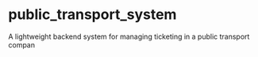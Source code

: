 # public_transport_system
A lightweight backend system for managing ticketing in a public transport compan
